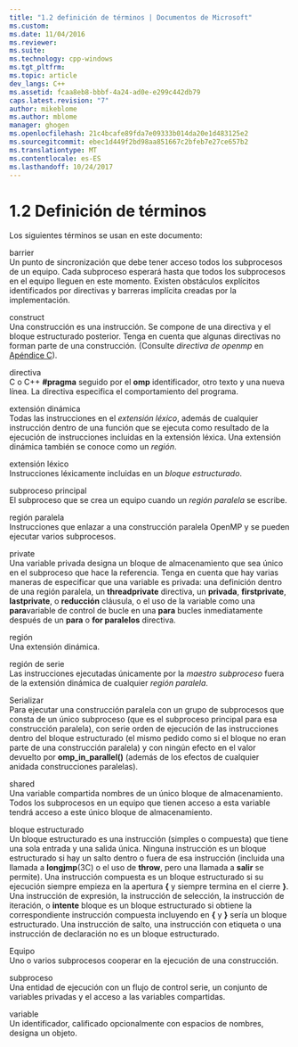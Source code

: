```yaml
---
title: "1.2 definición de términos | Documentos de Microsoft"
ms.custom: 
ms.date: 11/04/2016
ms.reviewer: 
ms.suite: 
ms.technology: cpp-windows
ms.tgt_pltfrm: 
ms.topic: article
dev_langs: C++
ms.assetid: fcaa8eb8-bbbf-4a24-ad0e-e299c442db79
caps.latest.revision: "7"
author: mikeblome
ms.author: mblome
manager: ghogen
ms.openlocfilehash: 21c4bcafe89fda7e09333b014da20e1d483125e2
ms.sourcegitcommit: ebec1d449f2bd98aa851667c2bfeb7e27ce657b2
ms.translationtype: MT
ms.contentlocale: es-ES
ms.lasthandoff: 10/24/2017
---
```

# <a name="12-definition-of-terms"></a>1.2 Definición de términos
Los siguientes términos se usan en este documento:  
  
 barrier  
 Un punto de sincronización que debe tener acceso todos los subprocesos de un equipo.  Cada subproceso esperará hasta que todos los subprocesos en el equipo lleguen en este momento. Existen obstáculos explícitos identificados por directivas y barreras implícita creadas por la implementación.  
  
 construct  
 Una construcción es una instrucción. Se compone de una directiva y el bloque estructurado posterior. Tenga en cuenta que algunas directivas no forman parte de una construcción. (Consulte *directiva de openmp* en [Apéndice C](../../parallel/openmp/c-openmp-c-and-cpp-grammar.md)).  
  
 directiva  
 C o C++ **#pragma** seguido por el **omp** identificador, otro texto y una nueva línea. La directiva especifica el comportamiento del programa.  
  
 extensión dinámica  
 Todas las instrucciones en el *extensión léxico*, además de cualquier instrucción dentro de una función que se ejecuta como resultado de la ejecución de instrucciones incluidas en la extensión léxica. Una extensión dinámica también se conoce como un *región*.  
  
 extensión léxico  
 Instrucciones léxicamente incluidas en un *bloque estructurado*.  
  
 subproceso principal  
 El subproceso que se crea un equipo cuando un *región paralela* se escribe.  
  
 región paralela  
 Instrucciones que enlazar a una construcción paralela OpenMP y se pueden ejecutar varios subprocesos.  
  
 private  
 Una variable privada designa un bloque de almacenamiento que sea único en el subproceso que hace la referencia. Tenga en cuenta que hay varias maneras de especificar que una variable es privada: una definición dentro de una región paralela, un **threadprivate** directiva, un **privada**, **firstprivate**, **lastprivate**, o **reducción** cláusula, o el uso de la variable como una **para**variable de control de bucle en una **para** bucles inmediatamente después de un **para** o **for paralelos** directiva.  
  
 región  
 Una extensión dinámica.  
  
 región de serie  
 Las instrucciones ejecutadas únicamente por la *maestro subproceso* fuera de la extensión dinámica de cualquier *región paralela*.  
  
 Serializar  
 Para ejecutar una construcción paralela con un grupo de subprocesos que consta de un único subproceso (que es el subproceso principal para esa construcción paralela), con serie orden de ejecución de las instrucciones dentro del bloque estructurado (el mismo pedido como si el bloque no eran parte de una construcción paralela) y con ningún efecto en el valor devuelto por **omp_in_parallel()** (además de los efectos de cualquier anidada construcciones paralelas).  
  
 shared  
 Una variable compartida nombres de un único bloque de almacenamiento. Todos los subprocesos en un equipo que tienen acceso a esta variable tendrá acceso a este único bloque de almacenamiento.  
  
 bloque estructurado  
 Un bloque estructurado es una instrucción (simples o compuesta) que tiene una sola entrada y una salida única. Ninguna instrucción es un bloque estructurado si hay un salto dentro o fuera de esa instrucción (incluida una llamada a **longjmp**(3C) o el uso de **throw**, pero una llamada a **salir** se permite). Una instrucción compuesta es un bloque estructurado si su ejecución siempre empieza en la apertura **{** y siempre termina en el cierre **}**. Una instrucción de expresión, la instrucción de selección, la instrucción de iteración, o **intente** bloque es un bloque estructurado si obtiene la correspondiente instrucción compuesta incluyendo en **{** y **}** sería un bloque estructurado. Una instrucción de salto, una instrucción con etiqueta o una instrucción de declaración no es un bloque estructurado.  
  
 Equipo  
 Uno o varios subprocesos cooperar en la ejecución de una construcción.  
  
 subproceso  
 Una entidad de ejecución con un flujo de control serie, un conjunto de variables privadas y el acceso a las variables compartidas.  
  
 variable  
 Un identificador, calificado opcionalmente con espacios de nombres, designa un objeto.